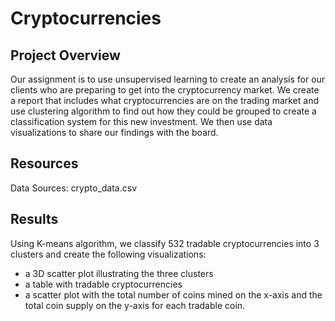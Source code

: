 # Cryptocurrencies
## Project Overview
Our assignment is to use unsupervised learning to create an analysis for our clients who are preparing to get into the cryptocurrency market. We create a report that includes what cryptocurrencies are on the trading market and use clustering algorithm to find out how they could be grouped to create a classification system for this new investment. We then use data visualizations to share our findings with the board.

## Resources
Data Sources: crypto_data.csv

## Results
Using K-means algorithm, we classify 532 tradable cryptocurrencies into 3 clusters and create the following visualizations:
- a 3D scatter plot illustrating the three clusters
- a table with tradable cryptocurrencies
- a scatter plot with the total number of coins mined on the x-axis and the total coin supply on the y-axis for each tradable coin.